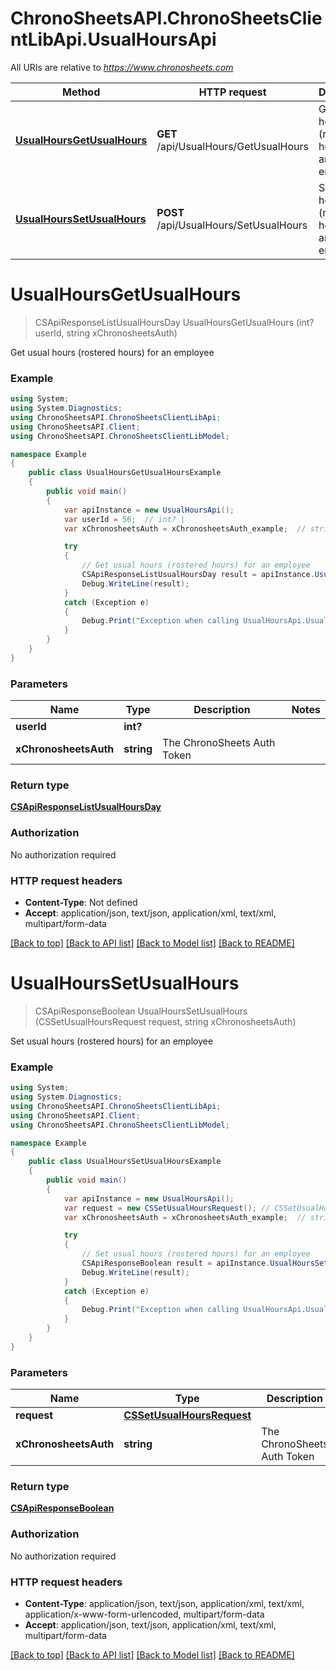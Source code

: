 # ChronoSheetsAPI.ChronoSheetsClientLibApi.UsualHoursApi

All URIs are relative to *https://www.chronosheets.com*

Method | HTTP request | Description
------------- | ------------- | -------------
[**UsualHoursGetUsualHours**](UsualHoursApi.md#usualhoursgetusualhours) | **GET** /api/UsualHours/GetUsualHours | Get usual hours (rostered hours) for an employee
[**UsualHoursSetUsualHours**](UsualHoursApi.md#usualhourssetusualhours) | **POST** /api/UsualHours/SetUsualHours | Set usual hours (rostered hours) for an employee


<a name="usualhoursgetusualhours"></a>
# **UsualHoursGetUsualHours**
> CSApiResponseListUsualHoursDay UsualHoursGetUsualHours (int? userId, string xChronosheetsAuth)

Get usual hours (rostered hours) for an employee

### Example
```csharp
using System;
using System.Diagnostics;
using ChronoSheetsAPI.ChronoSheetsClientLibApi;
using ChronoSheetsAPI.Client;
using ChronoSheetsAPI.ChronoSheetsClientLibModel;

namespace Example
{
    public class UsualHoursGetUsualHoursExample
    {
        public void main()
        {
            var apiInstance = new UsualHoursApi();
            var userId = 56;  // int? | 
            var xChronosheetsAuth = xChronosheetsAuth_example;  // string | The ChronoSheets Auth Token

            try
            {
                // Get usual hours (rostered hours) for an employee
                CSApiResponseListUsualHoursDay result = apiInstance.UsualHoursGetUsualHours(userId, xChronosheetsAuth);
                Debug.WriteLine(result);
            }
            catch (Exception e)
            {
                Debug.Print("Exception when calling UsualHoursApi.UsualHoursGetUsualHours: " + e.Message );
            }
        }
    }
}
```

### Parameters

Name | Type | Description  | Notes
------------- | ------------- | ------------- | -------------
 **userId** | **int?**|  | 
 **xChronosheetsAuth** | **string**| The ChronoSheets Auth Token | 

### Return type

[**CSApiResponseListUsualHoursDay**](CSApiResponseListUsualHoursDay.md)

### Authorization

No authorization required

### HTTP request headers

 - **Content-Type**: Not defined
 - **Accept**: application/json, text/json, application/xml, text/xml, multipart/form-data

[[Back to top]](#) [[Back to API list]](../README.md#documentation-for-api-endpoints) [[Back to Model list]](../README.md#documentation-for-models) [[Back to README]](../README.md)

<a name="usualhourssetusualhours"></a>
# **UsualHoursSetUsualHours**
> CSApiResponseBoolean UsualHoursSetUsualHours (CSSetUsualHoursRequest request, string xChronosheetsAuth)

Set usual hours (rostered hours) for an employee

### Example
```csharp
using System;
using System.Diagnostics;
using ChronoSheetsAPI.ChronoSheetsClientLibApi;
using ChronoSheetsAPI.Client;
using ChronoSheetsAPI.ChronoSheetsClientLibModel;

namespace Example
{
    public class UsualHoursSetUsualHoursExample
    {
        public void main()
        {
            var apiInstance = new UsualHoursApi();
            var request = new CSSetUsualHoursRequest(); // CSSetUsualHoursRequest | 
            var xChronosheetsAuth = xChronosheetsAuth_example;  // string | The ChronoSheets Auth Token

            try
            {
                // Set usual hours (rostered hours) for an employee
                CSApiResponseBoolean result = apiInstance.UsualHoursSetUsualHours(request, xChronosheetsAuth);
                Debug.WriteLine(result);
            }
            catch (Exception e)
            {
                Debug.Print("Exception when calling UsualHoursApi.UsualHoursSetUsualHours: " + e.Message );
            }
        }
    }
}
```

### Parameters

Name | Type | Description  | Notes
------------- | ------------- | ------------- | -------------
 **request** | [**CSSetUsualHoursRequest**](CSSetUsualHoursRequest.md)|  | 
 **xChronosheetsAuth** | **string**| The ChronoSheets Auth Token | 

### Return type

[**CSApiResponseBoolean**](CSApiResponseBoolean.md)

### Authorization

No authorization required

### HTTP request headers

 - **Content-Type**: application/json, text/json, application/xml, text/xml, application/x-www-form-urlencoded, multipart/form-data
 - **Accept**: application/json, text/json, application/xml, text/xml, multipart/form-data

[[Back to top]](#) [[Back to API list]](../README.md#documentation-for-api-endpoints) [[Back to Model list]](../README.md#documentation-for-models) [[Back to README]](../README.md)

